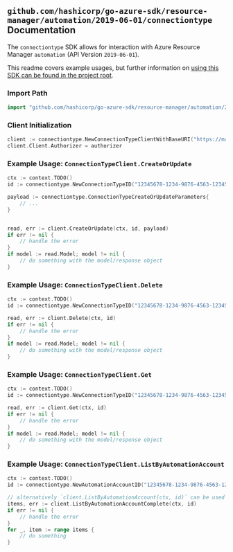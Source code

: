 
## `github.com/hashicorp/go-azure-sdk/resource-manager/automation/2019-06-01/connectiontype` Documentation

The `connectiontype` SDK allows for interaction with Azure Resource Manager `automation` (API Version `2019-06-01`).

This readme covers example usages, but further information on [using this SDK can be found in the project root](https://github.com/hashicorp/go-azure-sdk/tree/main/docs).

### Import Path

```go
import "github.com/hashicorp/go-azure-sdk/resource-manager/automation/2019-06-01/connectiontype"
```


### Client Initialization

```go
client := connectiontype.NewConnectionTypeClientWithBaseURI("https://management.azure.com")
client.Client.Authorizer = authorizer
```


### Example Usage: `ConnectionTypeClient.CreateOrUpdate`

```go
ctx := context.TODO()
id := connectiontype.NewConnectionTypeID("12345678-1234-9876-4563-123456789012", "example-resource-group", "automationAccountValue", "connectionTypeValue")

payload := connectiontype.ConnectionTypeCreateOrUpdateParameters{
	// ...
}


read, err := client.CreateOrUpdate(ctx, id, payload)
if err != nil {
	// handle the error
}
if model := read.Model; model != nil {
	// do something with the model/response object
}
```


### Example Usage: `ConnectionTypeClient.Delete`

```go
ctx := context.TODO()
id := connectiontype.NewConnectionTypeID("12345678-1234-9876-4563-123456789012", "example-resource-group", "automationAccountValue", "connectionTypeValue")

read, err := client.Delete(ctx, id)
if err != nil {
	// handle the error
}
if model := read.Model; model != nil {
	// do something with the model/response object
}
```


### Example Usage: `ConnectionTypeClient.Get`

```go
ctx := context.TODO()
id := connectiontype.NewConnectionTypeID("12345678-1234-9876-4563-123456789012", "example-resource-group", "automationAccountValue", "connectionTypeValue")

read, err := client.Get(ctx, id)
if err != nil {
	// handle the error
}
if model := read.Model; model != nil {
	// do something with the model/response object
}
```


### Example Usage: `ConnectionTypeClient.ListByAutomationAccount`

```go
ctx := context.TODO()
id := connectiontype.NewAutomationAccountID("12345678-1234-9876-4563-123456789012", "example-resource-group", "automationAccountValue")

// alternatively `client.ListByAutomationAccount(ctx, id)` can be used to do batched pagination
items, err := client.ListByAutomationAccountComplete(ctx, id)
if err != nil {
	// handle the error
}
for _, item := range items {
	// do something
}
```
